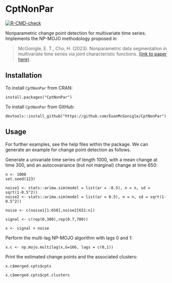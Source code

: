 
<!-- README.md is generated from README.Rmd. Please edit that file -->

# CptNonPar

<!-- badges: start -->

[![R-CMD-check](https://github.com/EuanMcGonigle/CptNonPar/actions/workflows/R-CMD-check.yaml/badge.svg)](https://github.com/EuanMcGonigle/CptNonPar/actions/workflows/R-CMD-check.yaml)
<!-- badges: end -->

Nonparametric change point detection for multivariate time series.
Implements the NP-MOJO methodology proposed in

> McGonigle, E. T., Cho, H. (2023). Nonparametric data segmentation in
> multivariate time series via joint characteristic functions. [(link to
> paper here)](https://arxiv.org/abs/2305.07581).

## Installation

To install `CptNonPar` from CRAN:

    install.packages("CptNonPar")

To install `CptNonPar` from GitHub:

    devtools::install_github("https://github.com/EuanMcGonigle/CptNonPar")

## Usage

For further examples, see the help files within the package. We can
generate an example for change point detection as follows.

Generate a univariate time series of length 1000, with a mean change at
time 300, and an autocovariance (but not marginal) change at time 650:

    n <- 1000
    set.seed(123)

    noise1 <- stats::arima.sim(model = list(ar = -0.5), n = n, sd = sqrt(1-0.5^2))
    noise2 <- stats::arima.sim(model = list(ar = 0.5), n = n, sd = sqrt(1-0.5^2))

    noise <- c(noise1[1:650],noise2[651:n])

    signal <- c(rep(0,300),rep(0.7,700))

    x <- signal + noise

Perform the multi-lag NP-MOJO algorithm with lags 0 and 1:

    x.c <- np.mojo.multilag(x,G=166, lags = c(0,1))

Print the estimated change points and the associated clusters:

    x.c$merged.cpts$cpts

    x.c$merged.cpts$cpt.clusters
